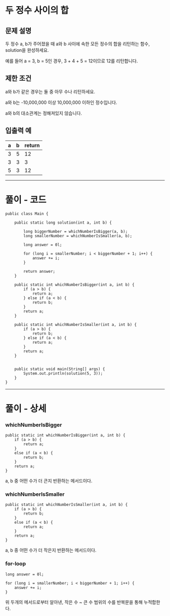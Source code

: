 # 두 정수 사이의 합

## 문제 설명

두 정수 a, b가 주어졌을 때 a와 b 사이에 속한 모든 정수의 합을 리턴하는 함수, solution을 완성하세요.

예를 들어 a = 3, b = 5인 경우, 3 + 4 + 5 = 12이므로 12를 리턴합니다.

## 제한 조건

a와 b가 같은 경우는 둘 중 아무 수나 리턴하세요.

a와 b는 -10,000,000 이상 10,000,000 이하인 정수입니다.

a와 b의 대소관계는 정해져있지 않습니다.

## 입출력 예

|a| b| 	return|
|---|---|---|
|3| 	5| 	12|
|3| 	3| 	3|
|5| 	3| 	12|

---

# 풀이 - 코드

    public class Main {
    
        public static long solution(int a, int b) {
    
            long biggerNumber = whichNumberIsBigger(a, b);
            long smallerNumber = whichNumberIsSmaller(a, b);
    
            long answer = 0l;
    
            for (long i = smallerNumber; i < biggerNumber + 1; i++) {
                answer += i;
            }
    
            return answer;
        }
    
        public static int whichNumberIsBigger(int a, int b) {
            if (a > b) {
                return a;
            } else if (a < b) {
                return b;
            }
            return a;
        }
    
        public static int whichNumberIsSmaller(int a, int b) {
            if (a > b) {
                return b;
            } else if (a < b) {
                return a;
            }
            return a;
        }
    
    
        public static void main(String[] args) {
            System.out.println(solution(5, 3));
        }
    }

---

# 풀이 - 상세

### whichNumberIsBigger

    public static int whichNumberIsBigger(int a, int b) {
        if (a > b) {
            return a;
        }
        else if (a < b) {
            return b;
        }
        return a;
    }

a, b 중 어떤 수가 더 큰지 반환하는 메서드이다.


### whichNumberIsSmaller
    public static int whichNumberIsSmaller(int a, int b) {
        if (a > b) {
            return b;
        }
        else if (a < b) {
            return a;
        }
        return a;
    }

a, b 중 어떤 수가 더 작은지 반환하는 메서드이다.

### for-loop

    long answer = 0l;
    
    for (long i = smallerNumber; i < biggerNumber + 1; i++) {
        answer += i;
    }

위 두개의 메서드로부터 알아낸, 작은 수 ~ 큰 수 범위의 수를 반복문을 통해 누적합한다.